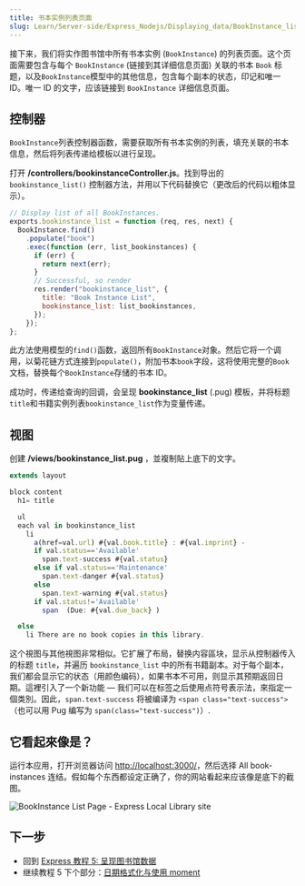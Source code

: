 ```yaml
---
title: 书本实例列表页面
slug: Learn/Server-side/Express_Nodejs/Displaying_data/BookInstance_list_page
---
```


接下来，我们将实作图书馆中所有书本实例 (`BookInstance`) 的列表页面。这个页面需要包含与每个 `BookInstance` (链接到其详细信息页面) 关联的书本 `Book` 标题，以及`BookInstance`模型中的其他信息，包含每个副本的状态，印记和唯一 ID。唯一 ID 的文字，应该链接到 `BookInstance` 详细信息页面。

## 控制器

`BookInstance`列表控制器函数，需要获取所有书本实例的列表，填充关联的书本信息，然后将列表传递给模板以进行呈现。

打开 **/controllers/bookinstanceController.js**。找到导出的 `bookinstance_list()` 控制器方法，并用以下代码替换它（更改后的代码以粗体显示）。

```js
// Display list of all BookInstances.
exports.bookinstance_list = function (req, res, next) {
  BookInstance.find()
    .populate("book")
    .exec(function (err, list_bookinstances) {
      if (err) {
        return next(err);
      }
      // Successful, so render
      res.render("bookinstance_list", {
        title: "Book Instance List",
        bookinstance_list: list_bookinstances,
      });
    });
};
```

此方法使用模型的`find()`函数，返回所有`BookInstance`对象。然后它将一个调用，以菊花链方式连接到`populate()`，附加书本`book`字段，这将使用完整的`Book`文档，替换每个`BookInstance`存储的书本 ID。

成功时，传递给查询的回调，会呈现 **bookinstance_list** (.pug) 模板，并将标题`title`和书籍实例列表`bookinstance_list`作为变量传递。

## 视图

创建 **/views/bookinstance_list.pug** ，並複制貼上底下的文字。

```js
extends layout

block content
  h1= title

  ul
  each val in bookinstance_list
    li
      a(href=val.url) #{val.book.title} : #{val.imprint} -
      if val.status=='Available'
        span.text-success #{val.status}
      else if val.status=='Maintenance'
        span.text-danger #{val.status}
      else
        span.text-warning #{val.status}
      if val.status!='Available'
        span  (Due: #{val.due_back} )

  else
    li There are no book copies in this library.
```

这个視图与其他視图非常相似。它扩展了布局，替换内容區块，显示从控制器传入的标题 `title`，并遍历 `bookinstance_list` 中的所有书籍副本。对于每个副本，我们都会显示它的状态（用颜色编码），如果书本不可用，则显示其预期返回日期。這裡引入了一个新功能 — 我们可以在标签之后使用点符号表示法，來指定一個类別。因此，`span.text-success` 将被编译为 `<span class="text-success">`（也可以用 Pug 编写为 `span(class="text-success")`）.

## 它看起來像是？

运行本应用，打开浏览器访问 <http://localhost:3000/>，然后选择 All book-instances 连结。假如每个东西都设定正确了，你的网站看起来应该像是底下的截图。

![BookInstance List Page - Express Local Library site](locallibary_express_bookinstance_list.png)

## 下一步

- 回到 [Express 教程 5: 呈现图书馆数据](/zh-CN/docs/Learn/Server-side/Express_Nodejs/Displaying_data)
- 继续教程 5 下个部分：[日期格式化与使用 moment](/zh-CN/docs/Learn/Server-side/Express_Nodejs/Displaying_data/Date_formatting_using_moment)
